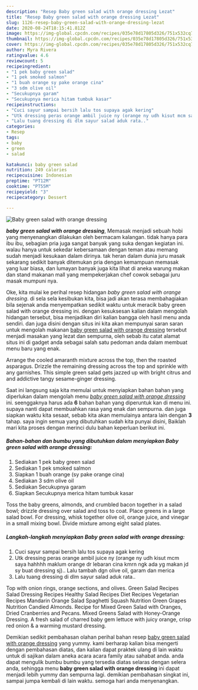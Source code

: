 ```yaml
---
description: "Resep Baby green salad with orange dressing Lezat"
title: "Resep Baby green salad with orange dressing Lezat"
slug: 1126-resep-baby-green-salad-with-orange-dressing-lezat
date: 2020-08-24T18:15:41.812Z
image: https://img-global.cpcdn.com/recipes/035e78d17805d326/751x532cq70/baby-green-salad-with-orange-dressing-foto-resep-utama.jpg
thumbnail: https://img-global.cpcdn.com/recipes/035e78d17805d326/751x532cq70/baby-green-salad-with-orange-dressing-foto-resep-utama.jpg
cover: https://img-global.cpcdn.com/recipes/035e78d17805d326/751x532cq70/baby-green-salad-with-orange-dressing-foto-resep-utama.jpg
author: Myra Rivera
ratingvalue: 4.6
reviewcount: 5
recipeingredient:
- "1 pek baby green salad"
- "1 pek smoked salmon"
- "1 buah orange sy pake orange cina"
- "3 sdm olive oil"
- "Secukupnya garam"
- "Secukupnya merica hitam tumbuk kasar"
recipeinstructions:
- "Cuci sayur sampai bersih lalu tos supaya agak kering"
- "Utk dressing peras orange ambil juice ny (orange ny udh kisut mcm saya hahhhh maklum orange dr lebaran cina kmrn ngk ada yg makan jd sy buat dressing sj).. Lalu tambah dgn olive oil, garam dan merica"
- "Lalu tuang dressing di dlm sayur salad aduk rata.."
categories:
- Resep
tags:
- baby
- green
- salad

katakunci: baby green salad 
nutrition: 249 calories
recipecuisine: Indonesian
preptime: "PT12M"
cooktime: "PT55M"
recipeyield: "3"
recipecategory: Dessert

---
```



![Baby green salad with orange dressing](https://img-global.cpcdn.com/recipes/035e78d17805d326/751x532cq70/baby-green-salad-with-orange-dressing-foto-resep-utama.jpg)

<b><i>baby green salad with orange dressing</i></b>, Memasak menjadi sebuah hobi yang menyenangkan dilakukan oleh bermacam kalangan. tidak hanya para ibu ibu, sebagian pria juga sangat banyak yang suka dengan kegiatan ini. walau hanya untuk sekedar kebersamaan dengan teman atau memang sudah menjadi kesukaan dalam dirinya. tak heran dalam dunia juru masak sekarang sedikit banyak ditemukan pria dengan kemampuan memasak yang luar biasa, dan lumayan banyak juga kita lihat di aneka warung makan dan stand makanan mall yang mempekerjakan chef cowok sebagai juru masak mumpuni nya.

Oke, kita mulai ke perihal resep hidangan <i>baby green salad with orange dressing</i>. di sela sela kesibukan kita, bisa jadi akan terasa membahagiakan bila sejenak anda menyempatkan sedikit waktu untuk meracik baby green salad with orange dressing ini. dengan kesuksesan kalian dalam mengolah hidangan tersebut, bisa menjadikan diri kalian bangga oleh hasil menu anda sendiri. dan juga disini dengan situs ini kita akan mempunyai saran saran untuk mengolah makanan <u>baby green salad with orange dressing</u> tersebut menjadi masakan yang lezat dan sempurna, oleh sebab itu catat alamat situs ini di gadget anda sebagai salah satu pedoman anda dalam membuat menu baru yang enak.

Arrange the cooled amaranth mixture across the top, then the roasted asparagus. Drizzle the remaining dressing across the top and sprinkle with any garnishes. This simple green salad gets jazzed up with bright citrus and and addictive tangy sesame-ginger dressing.


Saat ini langsung saja kita memulai untuk menyiapkan bahan bahan yang diperlukan dalam mengolah menu <u><i>baby green salad with orange dressing</i></u> ini. seenggaknya harus ada <b>6</b> bahan bahan yang diperuntuk kan di menu ini. supaya nanti dapat membuahkan rasa yang enak dan sempurna. dan juga siapkan waktu kita sesaat, sebab kita akan memulainya antara lain dengan <b>3</b> tahap. saya ingin semua yang dibutuhkan sudah kita punyai disini, Baiklah mari kita proses dengan merinci dulu bahan keperluan berikut ini.

<!--inarticleads1-->

##### Bahan-bahan dan bumbu yang dibutuhkan dalam menyiapkan Baby green salad with orange dressing:

1. Sediakan 1 pek baby green salad
1. Sediakan 1 pek smoked salmon
1. Siapkan 1 buah orange (sy pake orange cina)
1. Sediakan 3 sdm olive oil
1. Sediakan Secukupnya garam
1. Siapkan Secukupnya merica hitam tumbuk kasar


Toss the baby greens, almonds, and crumbled bacon together in a salad bowl; drizzle dressing over salad and toss to coat. Place greens in a large salad bowl. For dressing, whisk together olive oil, orange juice, and vinegar in a small mixing bowl. Divide mixture among eight salad plates. 

<!--inarticleads2-->

##### Langkah-langkah menyiapkan Baby green salad with orange dressing:

1. Cuci sayur sampai bersih lalu tos supaya agak kering
1. Utk dressing peras orange ambil juice ny (orange ny udh kisut mcm saya hahhhh maklum orange dr lebaran cina kmrn ngk ada yg makan jd sy buat dressing sj).. Lalu tambah dgn olive oil, garam dan merica
1. Lalu tuang dressing di dlm sayur salad aduk rata..


Top with onion rings, orange sections, and olives. Green Salad Recipes Salad Dressing Recipes Healthy Salad Recipes Diet Recipes Vegetarian Recipes Mandarin Orange Salad Spaghetti Squash Nutrition Green Grapes Nutrition Candied Almonds. Recipe for Mixed Green Salad with Oranges, Dried Cranberries and Pecans. Mixed Greens Salad with Honey-Orange Dressing. A fresh salad of charred baby gem lettuce with juicy orange, crisp red onion &amp; a warming mustard dressing. 

Demikian sedikit pembahasan olahan perihal bahan resep <u>baby green salad with orange dressing</u> yang yummy. kami berharap kalian bisa mengerti dengan pembahasan diatas, dan kalian dapat praktek ulang di lain waktu untuk di sajikan dalam aneka acara acara family atau sahabat anda. anda dapat mengulik bumbu bumbu yang tersedia diatas selaras dengan selera anda, sehingga menu <b>baby green salad with orange dressing</b> ini dapat menjadi lebih yummy dan sempurna lagi. demikian pembahasan singkat ini, sampai jumpa kembali di lain waktu. semoga hari anda menyenangkan.
